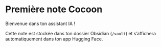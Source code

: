 # Première note Cocoon

Bienvenue dans ton assistant IA !

Cette note est stockée dans ton dossier Obsidian (`/vault`) et s’affichera automatiquement dans ton app Hugging Face.